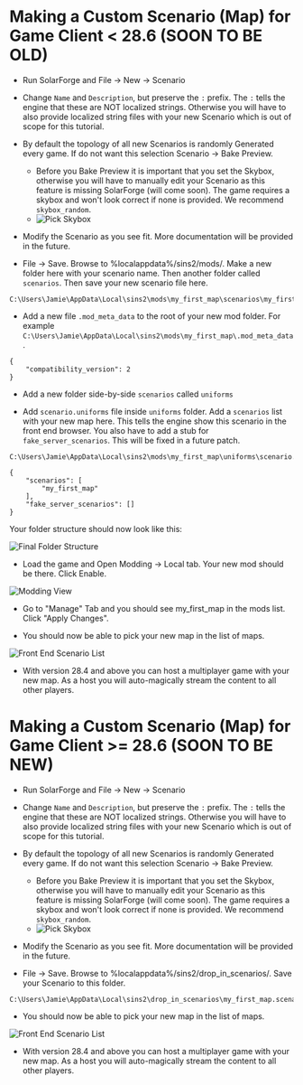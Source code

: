 # Making a Custom Scenario (Map) for Game Client < 28.6 (SOON TO BE OLD)

-  Run SolarForge and File -> New -> Scenario

-  Change `Name` and `Description`, but preserve the `:` prefix. The `:` tells the engine that these are NOT localized strings. Otherwise you will have to also provide localized string files with your new Scenario which is out of scope for this tutorial.

-  By default the topology of all new Scenarios is randomly Generated every game. If do not want this selection Scenario -> Bake Preview.
    - Before you Bake Preview it is important that you set the Skybox, otherwise you will have to manually edit your Scenario as this feature is missing SolarForge (will come soon). The game requires a skybox and won't look correct if none is provided. We recommend `skybox_random`.
    - ![Pick Skybox](images/making_a_custom_scenario/pick_skybox.png)

-  Modify the Scenario as you see fit. More documentation will be provided in the future.

-  File -> Save. Browse to %localappdata%/sins2/mods/. Make a new folder here with your scenario name. Then another folder called `scenarios`. Then save your new scenario file here.
```
C:\Users\Jamie\AppData\Local\sins2\mods\my_first_map\scenarios\my_first_map.scenario
```

-  Add a new file `.mod_meta_data` to the root of your new mod folder. For example `C:\Users\Jamie\AppData\Local\sins2\mods\my_first_map\.mod_meta_data`.
  
```
{
    "compatibility_version": 2
}
```

-  Add a new folder side-by-side `scenarios` called `uniforms`

-  Add `scenario.uniforms` file inside `uniforms` folder. Add a `scenarios` list with your new map here. This tells the engine show this scenario in the front end browser. You also have to add a stub for `fake_server_scenarios`. This will be fixed in a future patch.

```
C:\Users\Jamie\AppData\Local\sins2\mods\my_first_map\uniforms\scenario.uniforms
```
```
{
    "scenarios": [
        "my_first_map"
    ],
    "fake_server_scenarios": []
}
```

Your folder structure should now look like this:

![Final Folder Structure](images/making_a_custom_scenario/folder_structure.png)

- Load the game and Open Modding -> Local tab. Your new mod should be there. Click Enable.

![Modding View](images/making_a_custom_scenario/modding_view.png)

- Go to "Manage" Tab and you should see my_first_map in the mods list. Click "Apply Changes".

-  You should now be able to pick your new map in the list of maps.

![Front End Scenario List](images/making_a_custom_scenario/front_end_scenario_list.png)

- With version 28.4 and above you can host a multiplayer game with your new map. As a host you will auto-magically stream the content to all other players.



# Making a Custom Scenario (Map) for Game Client >= 28.6 (SOON TO BE NEW)

-  Run SolarForge and File -> New -> Scenario

-  Change `Name` and `Description`, but preserve the `:` prefix. The `:` tells the engine that these are NOT localized strings. Otherwise you will have to also provide localized string files with your new Scenario which is out of scope for this tutorial.

-  By default the topology of all new Scenarios is randomly Generated every game. If do not want this selection Scenario -> Bake Preview.
    - Before you Bake Preview it is important that you set the Skybox, otherwise you will have to manually edit your Scenario as this feature is missing SolarForge (will come soon). The game requires a skybox and won't look correct if none is provided. We recommend `skybox_random`.
    - ![Pick Skybox](images/making_a_custom_scenario/pick_skybox.png)

-  Modify the Scenario as you see fit. More documentation will be provided in the future.

-  File -> Save. Browse to %localappdata%/sins2/drop_in_scenarios/. Save your Scenario to this folder.
```
C:\Users\Jamie\AppData\Local\sins2\drop_in_scenarios\my_first_map.scenario
```

-  You should now be able to pick your new map in the list of maps.

![Front End Scenario List](images/making_a_custom_scenario/front_end_scenario_list.png)

- With version 28.4 and above you can host a multiplayer game with your new map. As a host you will auto-magically stream the content to all other players.
